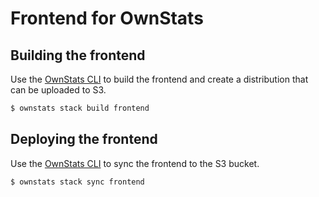 # Frontend for OwnStats

## Building the frontend
Use the [OwnStats CLI](https://github.com/ownstats/cli) to build the frontend and create a distribution that can be uploaded to S3.

```bash
$ ownstats stack build frontend
```

## Deploying the frontend
Use the [OwnStats CLI](https://github.com/ownstats/cli) to sync the frontend to the S3 bucket.

```bash
$ ownstats stack sync frontend
```
